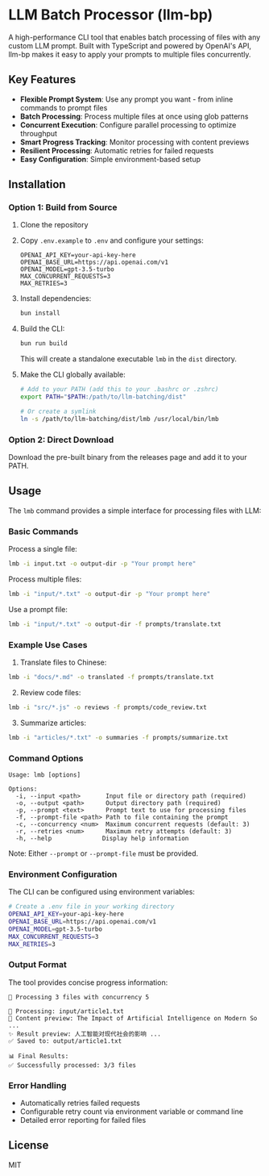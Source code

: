 # LLM Batch Processor (llm-bp)

A high-performance CLI tool that enables batch processing of files with any custom LLM prompt. Built with TypeScript and powered by OpenAI's API, llm-bp makes it easy to apply your prompts to multiple files concurrently.

## Key Features

- **Flexible Prompt System**: Use any prompt you want - from inline commands to prompt files
- **Batch Processing**: Process multiple files at once using glob patterns
- **Concurrent Execution**: Configure parallel processing to optimize throughput
- **Smart Progress Tracking**: Monitor processing with content previews
- **Resilient Processing**: Automatic retries for failed requests
- **Easy Configuration**: Simple environment-based setup

## Installation

### Option 1: Build from Source

1. Clone the repository
2. Copy `.env.example` to `.env` and configure your settings:
   ```
   OPENAI_API_KEY=your-api-key-here
   OPENAI_BASE_URL=https://api.openai.com/v1
   OPENAI_MODEL=gpt-3.5-turbo
   MAX_CONCURRENT_REQUESTS=3
   MAX_RETRIES=3
   ```
3. Install dependencies:
   ```bash
   bun install
   ```
4. Build the CLI:
   ```bash
   bun run build
   ```
   This will create a standalone executable `lmb` in the `dist` directory.

5. Make the CLI globally available:
   ```bash
   # Add to your PATH (add this to your .bashrc or .zshrc)
   export PATH="$PATH:/path/to/llm-batching/dist"
   
   # Or create a symlink
   ln -s /path/to/llm-batching/dist/lmb /usr/local/bin/lmb
   ```

### Option 2: Direct Download

Download the pre-built binary from the releases page and add it to your PATH.

## Usage

The `lmb` command provides a simple interface for processing files with LLM:

### Basic Commands

Process a single file:
```bash
lmb -i input.txt -o output-dir -p "Your prompt here"
```

Process multiple files:
```bash
lmb -i "input/*.txt" -o output-dir -p "Your prompt here"
```

Use a prompt file:
```bash
lmb -i "input/*.txt" -o output-dir -f prompts/translate.txt
```

### Example Use Cases

1. Translate files to Chinese:
```bash
lmb -i "docs/*.md" -o translated -f prompts/translate.txt
```

2. Review code files:
```bash
lmb -i "src/*.js" -o reviews -f prompts/code_review.txt
```

3. Summarize articles:
```bash
lmb -i "articles/*.txt" -o summaries -f prompts/summarize.txt
```

### Command Options

```
Usage: lmb [options]

Options:
  -i, --input <path>       Input file or directory path (required)
  -o, --output <path>      Output directory path (required)
  -p, --prompt <text>      Prompt text to use for processing files
  -f, --prompt-file <path> Path to file containing the prompt
  -c, --concurrency <num>  Maximum concurrent requests (default: 3)
  -r, --retries <num>      Maximum retry attempts (default: 3)
  -h, --help              Display help information
```

Note: Either `--prompt` or `--prompt-file` must be provided.

### Environment Configuration

The CLI can be configured using environment variables:

```bash
# Create a .env file in your working directory
OPENAI_API_KEY=your-api-key-here
OPENAI_BASE_URL=https://api.openai.com/v1
OPENAI_MODEL=gpt-3.5-turbo
MAX_CONCURRENT_REQUESTS=3
MAX_RETRIES=3
```

### Output Format

The tool provides concise progress information:
```
🚀 Processing 3 files with concurrency 5

🔄 Processing: input/article1.txt
📄 Content preview: The Impact of Artificial Intelligence on Modern So ...
✨ Result preview: 人工智能对现代社会的影响 ...
✅ Saved to: output/article1.txt

📊 Final Results:
✅ Successfully processed: 3/3 files
```

### Error Handling

- Automatically retries failed requests
- Configurable retry count via environment variable or command line
- Detailed error reporting for failed files

## License

MIT
